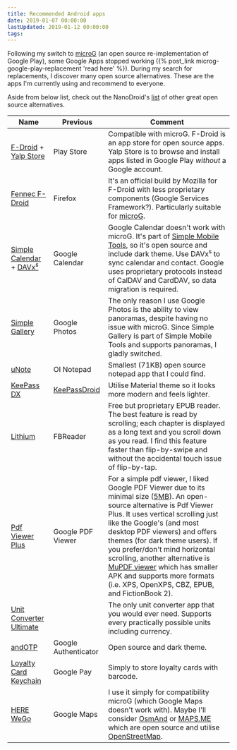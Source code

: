 ```yaml
---
title: Recommended Android apps
date: 2019-01-07 00:00:00
lastUpdated: 2019-01-12 00:00:00
tags:
---
```


Following my switch to [microG](https://microg.org/) (an open source re-implementation of Google Play), some Google Apps stopped working ({% post_link microg-google-play-replacement 'read here' %}). During my search for replacements, I discover many open source alternatives. These are the apps I'm currently using and recommend to everyone.

<!-- more -->

Aside from below list, check out the NanoDroid's [list](https://gitlab.com/Nanolx/NanoDroid/blob/master/doc/Applications.md) of other great open source alternatives.

Name | Previous | Comment
--- | --- | ---
[F-Droid](https://f-droid.org/) + [Yalp Store](https://github.com/yeriomin/YalpStore) | Play Store | Compatible with microG. F-Droid is an app store for open source apps. Yalp Store is to browse and install apps listed in Google Play *without* a Google account.
[Fennec F-Droid](https://f-droid.org/en/packages/org.mozilla.fennec_fdroid/) | Firefox | It's an official build by Mozilla for F-Droid with less proprietary components (Google Services Framework?). Particularly suitable for [microG](https://microg.org/).
[Simple Calendar](https://github.com/SimpleMobileTools/Simple-Calendar) + [DAVx⁵](https://www.davx5.com/) | Google Calendar | Google Calendar doesn't work with microG. It's part of [Simple Mobile Tools](https://simplemobiletools.github.io/), so it's open source and include dark theme. Use DAVx⁵ to sync calendar and contact. Google uses proprietary protocols instead of CalDAV and CardDAV, so data migration is required.
[Simple Gallery](https://github.com/SimpleMobileTools/Simple-Gallery) | Google Photos | The only reason I use Google Photos is the ability to view panoramas, despite having no issue with microG. Since Simple Gallery is part of Simple Mobile Tools and supports panoramas, I gladly switched.
[uNote](https://gitlab.com/Varlorg/uNote) | OI Notepad | Smallest (71KB) open source notepad app that I could find.
[KeePass DX](https://www.keepassdx.com/) | [KeePassDroid](http://www.keepassdroid.com/) | Utilise Material theme so it looks more modern and feels lighter.
[Lithium](https://play.google.com/store/apps/details?id=com.faultexception.reader&hl=en) | FBReader | Free but proprietary EPUB reader. The best feature is read by scrolling; each chapter is displayed as a long text and you scroll down as you read. I find this feature faster than flip-by-swipe and without the accidental touch issue of flip-by-tap.
[Pdf Viewer Plus](https://github.com/JavaCafe01/PdfViewer) | Google PDF Viewer | For a simple pdf viewer, I liked Google PDF Viewer due to its minimal size ([5MB](https://www.apkmirror.com/apk/google-inc/google-pdf-viewer/google-pdf-viewer-2-7-332-10-release/google-pdf-viewer-2-7-332-10-40-android-apk-download/)). An open-source alternative is Pdf Viewer Plus. It uses vertical scrolling just like the Google's (and most desktop PDF viewers) and offers themes (for dark theme users). If you prefer/don't mind horizontal scrolling, another alternative is [MuPDF viewer](https://f-droid.org/en/packages/com.artifex.mupdf.viewer.app/) which has smaller APK and supports more formats (i.e. XPS, OpenXPS, CBZ, EPUB, and FictionBook 2).
[Unit Converter Ultimate](https://github.com/physphil/UnitConverterUltimate) |  | The only unit converter app that you would ever need. Supports every practically possible units including currency.
[andOTP](https://github.com/andOTP/andOTP) | Google Authenticator | Open source and dark theme.
[Loyalty Card Keychain](https://f-droid.org/packages/protect.card_locker/) | Google Pay | Simply to store loyalty cards with barcode.
[HERE WeGo](https://play.google.com/store/apps/details?id=com.here.app.maps&hl=en) | Google Maps | I use it simply for compatibility microG (which Google Maps doesn't work with). Maybe I'll consider [OsmAnd](https://github.com/osmandapp) or [MAPS.ME](https://github.com/mapsme/omim) which are open source and utilise [OpenStreetMap](https://www.openstreetmap.org/).